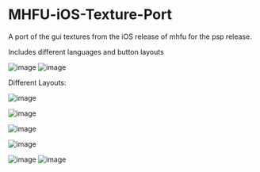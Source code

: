 # MHFU-iOS-Texture-Port
A port of the gui textures from the iOS release of mhfu for the psp release.

Includes different languages and button layouts


![image](https://github.com/Monkbreh/MHFU-iOS-Texture-Port/assets/118343447/f52c50b0-33a8-4488-9955-8fb7b5704a2d)
![image](https://github.com/Monkbreh/MHFU-iOS-Texture-Port/assets/118343447/ef841d91-5b4f-4f4c-96f7-74ef6e6626f3)


Different Layouts:

![image](https://github.com/Monkbreh/MHFU-iOS-Texture-Port/assets/118343447/1c626c51-9525-4be7-8aa1-0f543edb8902)

![image](https://github.com/Monkbreh/MHFU-iOS-Texture-Port/assets/118343447/14d610ad-b24f-48b5-8c64-20e6c70fb89d)

![image](https://github.com/Monkbreh/MHFU-iOS-Texture-Port/assets/118343447/11fa87b2-d1b7-4a8f-9161-41f324a7d48e)

![image](https://github.com/Monkbreh/MHFU-iOS-Texture-Port/assets/118343447/e315828c-3654-449b-ae14-d46fc9060297)

![image](https://github.com/Monkbreh/MHFU-iOS-Texture-Port/assets/118343447/21401336-c6bc-4a38-9f41-802f3cdac77c)
![image](https://github.com/Monkbreh/MHFU-iOS-Texture-Port/assets/118343447/00f0e312-0467-4af0-b4d7-b491b72e170b)




